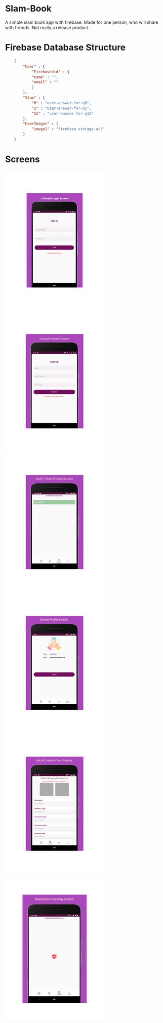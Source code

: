 # Slam-Book
A simple slam book app with firebase. Made for one person, who will share with friends. Not really a release product.

# Firebase Database Structure
```json
    {
        "User" : {
            "FirebaseUid" : {
            "name" : "",
            "email" : ""
            }
        },
        "Slam" : {
            "0" : "user-answer-for-q0",
            "1" : "user-answer-for-q1",
            "15" : "user-answer-for-q15"
        },
        "UserImages" : {
            "image1" : "firebase-storage-url"
        }
    } 

```

# Screens

![login](https://github.com/AP-Atul/Slam-Book/blob/master/screens/login.png "Login Screen")
![register](https://github.com/AP-Atul/Slam-Book/blob/master/screens/register.png "Register Screen")
![friends](https://github.com/AP-Atul/Slam-Book/blob/master/screens/friends.png "Friends Screen")
![profile](https://github.com/AP-Atul/Slam-Book/blob/master/screens/profile.png "Profile Screen")
![form](https://github.com/AP-Atul/Slam-Book/blob/master/screens/form.png "Form Screen")

![all](https://github.com/AP-Atul/Slam-Book/blob/master/screens/all.png "All Friends Screen")


